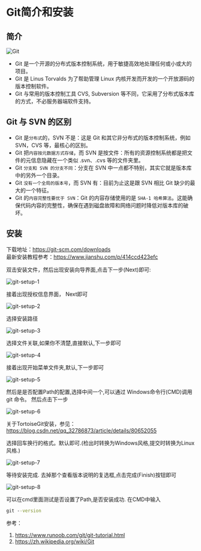 # Git简介和安装

## 简介

![Git](imgs/git.png)

* Git 是一个开源的分布式版本控制系统，用于敏捷高效地处理任何或小或大的项目。
* Git 是 Linus Torvalds 为了帮助管理 Linux 内核开发而开发的一个开放源码的版本控制软件。
* Git 与常用的版本控制工具 CVS, Subversion 等不同，它采用了分布式版本库的方式，不必服务器端软件支持。

## Git 与 SVN 的区别

* Git 是`分布式`的，SVN 不是：这是 Git 和其它非分布式的版本控制系统，例如 SVN，CVS 等，最核心的区别。
* Git 把`内容按元数据方式存储`，而 SVN 是按文件：所有的资源控制系统都是把文件的元信息隐藏在一个类似 .svn、.cvs 等的文件夹里。
* Git `分支和 SVN 的分支不同`：分支在 SVN 中一点都不特别，其实它就是版本库中的另外一个目录。
* Git `没有一个全局的版本号`，而 SVN 有：目前为止这是跟 SVN 相比 Git 缺少的最大的一个特征。
* Git 的`内容完整性要优于 SVN`：Git 的内容存储使用的是 `SHA-1 哈希算法`。这能确保代码内容的完整性，确保在遇到磁盘故障和网络问题时降低对版本库的破坏。

## 安装

下载地址：https://git-scm.com/downloads  
最新安装教程参考：https://www.jianshu.com/p/414ccd423efc

双击安装文件，然后出现安装向导界面,点击下一步(Next)即可:

![git-setup-1](imgs/git-setup-1.png)

接着出现授权信息界面， Next即可

![git-setup-2](imgs/git-setup-2.png)

选择安装路径

![git-setup-3](imgs/git-setup-3.png)

选择文件关联,如果你不清楚,直接默认,下一步即可

![git-setup-4](imgs/git-setup-4.png)

接着出现开始菜单文件夹,默认,下一步即可

![git-setup-5](imgs/git-setup-5.png)

然后是是否配置Path的配置,选择中间一个,可以通过 Windows命令行(CMD)调用 git 命令。 然后点击下一步

![git-setup-6](imgs/git-setup-6.png)

关于TortoiseGit安装，参见：https://blog.csdn.net/qq_32786873/article/details/80652055

选择回车换行的格式。默认即可.(检出时转换为Windows风格,提交时转换为Linux风格.)

![git-setup-7](imgs/git-setup-7.png)

等待安装完成. 去掉那个查看版本说明的复选框,点击完成(Finish)按钮即可

![git-setup-8](imgs/git-setup-8.png)

可以在cmd里面测试是否设置了Path,是否安装成功. 在CMD中输入
``` cmd
git --version 
```
参考：
1. https://www.runoob.com/git/git-tutorial.html
2. https://zh.wikipedia.org/wiki/Git
